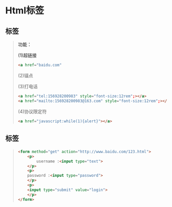 # Html标签

## <a>标签

> 功能：
>
> (1)超链接
>
> ```html
> <a href="baidu.com"
> ```
>
> 
>
> (2)锚点
>
> (3)打电话
>
> ```html
> <a href="tel:156928200983" style="font-size:12rem";></a>
> <a href="mailto:156928200983@163.com" style="font-size:12rem";></a>
> ```
>
> (4)协议限定符
>
> ```html
> <a href="javascript:while(1){alert}"></a>
> ```

## <form>标签

> ```html
> <form method="get" action="http://www.baidu.com/123.html">
>     <p>
>         username :<input type="text">
>     </p>
>     <p>
>     password :<input type="password">        
>     </p>
>     <p>
>     <input type="submit" value="login">      
>     </p>
> </form>
> ```
>
> 